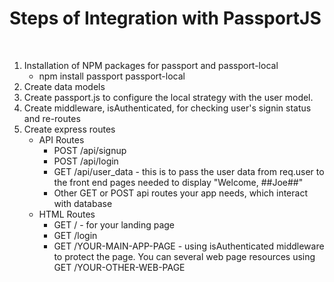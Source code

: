 # Steps of Integration with PassportJS

​

1. Installation of NPM packages for passport and passport-local
   - npm install passport passport-local
2. Create data models
3. Create passport.js to configure the local strategy with the user model.
4. Create middleware, isAuthenticated, for checking user's signin status and re-routes
5. Create express routes
   - API Routes
     - POST /api/signup
     - POST /api/login
     - GET /api/user_data - this is to pass the user data from req.user to the front end pages needed to display "Welcome, ##Joe##"
     - Other GET or POST api routes your app needs, which interact with database
   - HTML Routes
     - GET / - for your landing page
     - GET /login
     - GET /YOUR-MAIN-APP-PAGE - using isAuthenticated middleware to protect the page. You can several web page resources using GET /YOUR-OTHER-WEB-PAGE
